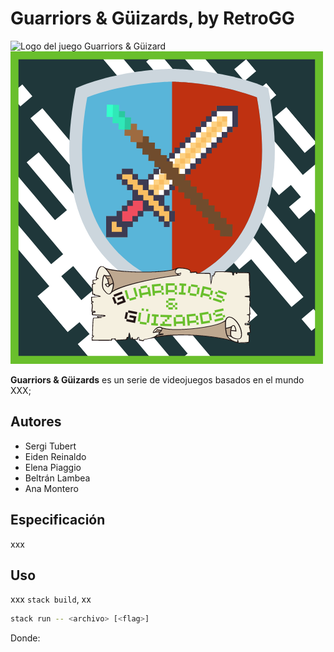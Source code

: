 # Guarriors & Güizards, by RetroGG

![Logo del juego Guarriors & Güizard](https://ibb.co/Lz9VW7R)
![Logo del juego Guarriors & Güizard](src\main\java\com\ironhack\assets\game-logo.png?raw=true "Guarriors & Güizard")

<!--[![Build Status](https://travis-ci.org/aitorres/firelink.svg?branch=master)](https://travis-ci.org/aitorres/firelink)-->

**Guarriors & Güizards** es un serie de videojuegos basados en el mundo XXX;

## Autores

- Sergi Tubert
- Eiden Reinaldo
- Elena Piaggio
- Beltrán Lambea
- Ana Montero

## Especificación

xxx

## Uso

xxx `stack build`, xx

```bash
stack run -- <archivo> [<flag>]
```

Donde: